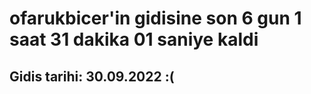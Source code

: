 # ofarukbicer'in gidisine son 6 gun 1 saat 31 dakika 01 saniye kaldi

## Gidis tarihi: 30.09.2022 :(